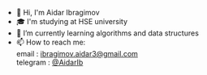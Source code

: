 - 👋 Hi, I'm Aidar Ibragimov
- 🎓 I'm studying at HSE university
- 🌱 I’m currently learning algorithms and data structures
- 📫 How to reach me:\
      email : [ibragimov.aidar3@gmail.com](mailto:ibragimov.aidar3@gmail.com) \
      telegram : [@AidarIb](https://t.me/AidarIb)
